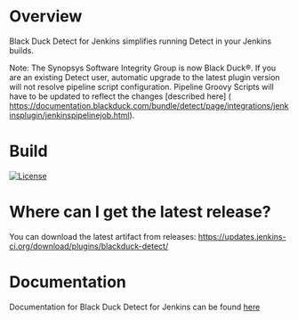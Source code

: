 # Overview
Black Duck Detect for Jenkins simplifies running Detect in your Jenkins builds.

Note: The Synopsys Software Integrity Group is now Black Duck®. If you are an existing Detect user, automatic upgrade to the latest plugin version will not resolve pipeline script configuration. 
Pipeline Groovy Scripts will have to be updated to reflect the changes [described here] (
https://documentation.blackduck.com/bundle/detect/page/integrations/jenkinsplugin/jenkinspipelinejob.html).

# Build
[![License](https://img.shields.io/badge/License-Apache%202.0-blue.svg)](https://opensource.org/licenses/Apache-2.0) 

# Where can I get the latest release?
You can download the latest artifact from releases: https://updates.jenkins-ci.org/download/plugins/blackduck-detect/

# Documentation
Documentation for Black Duck Detect for Jenkins can be found [here](https://documentation.blackduck.com/bundle/integrations-detect/page/integrations/jenkinsplugin/jenkins.html)

